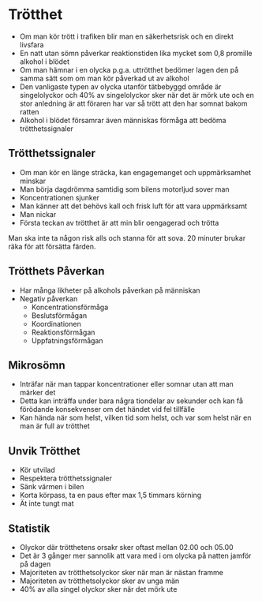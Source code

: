 # Trötthet

* Om man kör trött i trafiken blir man en säkerhetsrisk och en direkt livsfara
* En natt utan sömn påverkar reaktionstiden lika mycket som 0,8 promille alkohol i blödet
* Om man hämnar i en olycka p.g.a. uttrötthet bedömer lagen den på samma sätt som om man kör påverkad ut av alkohol
* Den vanligaste typen av olycka utanför tätbebyggd område är singelolyckor och 40% av singelolyckor sker när det är mörk ute och en stor anledning är att föraren har var så trött att den har somnat bakom ratten
* Alkohol i blödet församrar även människas förmåga att bedöma trötthetssignaler 

## Trötthetssignaler

* Om man kör en länge sträcka, kan engagemanget och uppmärksamhet minskar
* Man börja dagdrömma samtidig som bilens motorljud sover man
* Koncentrationen sjunker
* Man känner att det behövs kall och frisk luft för att vara uppmärksamt
* Man nickar
* Första teckan av trötthet är att min blir oengagerad och trötta

Man ska inte ta någon risk alls och stanna för att sova. 20 minuter brukar räka för att försätta färden.

## Trötthets Påverkan

* Har många likheter på alkohols påverkan på människan
* Negativ påverkan
  * Koncentrationsförmåga
  * Beslutsförmågan
  * Koordinationen
  * Reaktionsförmågan
  * Uppfatningsförmågan

## Mikrosömn

* Inträfar när man tappar koncentrationer eller somnar utan att man märker det
* Detta kan inträffa under bara några tiondelar av sekunder och kan få förödande konsekvenser om det händet vid fel tillfälle
* Kan hända när som helst, vilken tid som helst, och var som helst när en man är full av trötthet

## Unvik Trötthet

* Kör utvilad
* Respektera trötthetssignaler
* Sänk värmen i bilen
* Korta körpass, ta en paus efter max 1,5 timmars körning
* Ät inte tungt mat

## Statistik

* Olyckor där trötthetens orsakr sker oftast mellan 02.00 och 05.00 
* Det är 3 gånger mer sannolik att vara med i om olycka på natten jamför på dagen
* Majoriteten av trötthetsolyckor sker när man är nästan framme
* Majoriteten av trötthetsolyckor sker av unga män
* 40% av alla singel olyckor sker när det mörk ute
